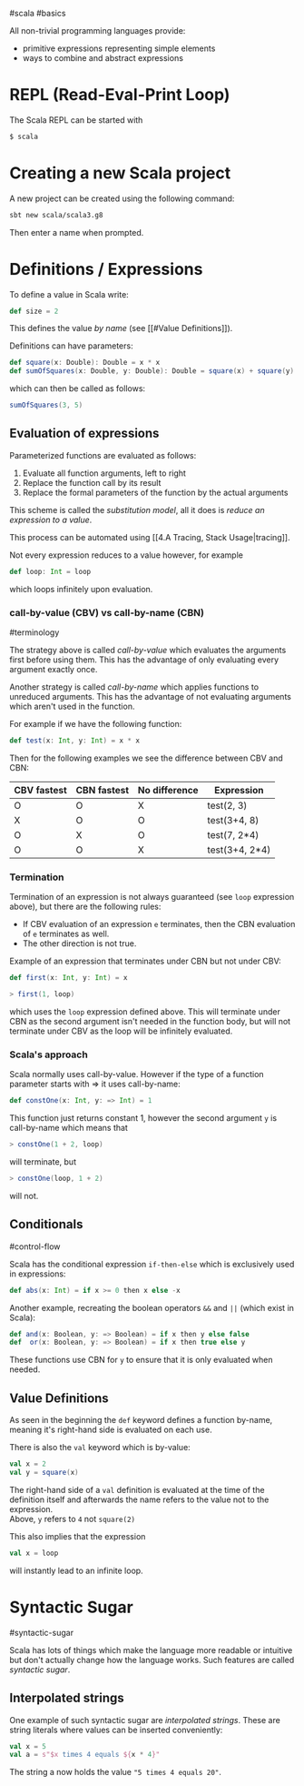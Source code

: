 #scala #basics

All non-trivial programming languages provide:
- primitive expressions representing simple elements
- ways to combine and abstract expressions

# REPL (Read-Eval-Print Loop)
The Scala REPL can be started with
```bash
$ scala
```

# Creating a new Scala project
A new project can be created using the following command:
```bash
sbt new scala/scala3.g8
```
Then enter a name when prompted.

# Definitions / Expressions
To define a value in Scala write:
```Scala
def size = 2
```
This defines the value *by name* (see [[#Value Definitions]]).

Definitions can have parameters:
```Scala
def square(x: Double): Double = x * x
def sumOfSquares(x: Double, y: Double): Double = square(x) + square(y)
```

which can then be called as follows:
```Scala
sumOfSquares(3, 5)
```

## Evaluation of expressions
Parameterized functions are evaluated as follows:
1. Evaluate all function arguments, left to right
2. Replace the function call by its result
3. Replace the formal parameters of the function by the actual arguments

This scheme is called the *substitution model*, all it does is *reduce an expression to a value*.

This process can be automated using [[4.A Tracing, Stack Usage|tracing]].

Not every expression reduces to a value however, for example
```Scala
def loop: Int = loop
```
which loops infinitely upon evaluation.

### call-by-value (CBV) vs call-by-name (CBN)
#terminology 

The strategy above is called *call-by-value* which evaluates the arguments first before using them. This has the advantage of only evaluating every argument exactly once.

Another strategy is called *call-by-name* which applies functions to unreduced arguments. This has the advantage of not evaluating arguments which aren't used in the function.

For example if we have the following function:
```Scala
def test(x: Int, y: Int) = x * x
```

Then for the following examples we see the difference between CBV and CBN:

| CBV fastest | CBN fastest | No difference | Expression |
| --- | --- | --- | --- | 
|  O  |  O  |  X  | test(2, 3) |
|  X  |  O  |  O  | test(3+4, 8) |
|  O  |  X  |  O  | test(7, 2*4) |
|  O  |  O  |  X  | test(3+4, 2*4) |

### Termination
Termination of an expression is not always guaranteed (see `loop` expression above), but there are the following rules:
- If CBV evaluation of an expression `e` terminates, then the CBN evaluation of `e` terminates as well.
- The other direction is not true.

Example of an expression that terminates under CBN but not under CBV:
```Scala
def first(x: Int, y: Int) = x

> first(1, loop)
```
which uses the `loop` expression defined above. This will terminate under CBN as the second argument isn't needed in the function body, but will not terminate under CBV as the loop will be infinitely evaluated.

### Scala's approach
Scala normally uses call-by-value. However if the type of a function parameter starts with => it uses call-by-name:
```Scala
def constOne(x: Int, y: => Int) = 1
```
This function just returns constant 1, however the second argument `y` is call-by-name which means that
```Scala
> constOne(1 + 2, loop)
```
will terminate, but
```Scala
> constOne(loop, 1 + 2)
```
will not.

## Conditionals
#control-flow 

Scala has the conditional expression `if-then-else` which is exclusively used in expressions:
```Scala
def abs(x: Int) = if x >= 0 then x else -x
```

Another example, recreating the boolean operators `&&` and `||` (which exist in Scala):
```Scala
def and(x: Boolean, y: => Boolean) = if x then y else false
def  or(x: Boolean, y: => Boolean) = if x then true else y
```
These functions use CBN for `y` to ensure that it is only evaluated when needed.

## Value Definitions
As seen in the beginning the `def` keyword defines a function by-name, meaning it's right-hand side is evaluated on each use.

There is also the `val` keyword which is by-value:
```Scala
val x = 2
val y = square(x)
```
The right-hand side of a `val` definition is evaluated at the time of the definition itself and afterwards the name refers to the value not to the expression.  
Above, `y` refers to `4` not `square(2)`

This also implies that the expression
```Scala
val x = loop
```
will instantly lead to an infinite loop.

# Syntactic Sugar
#syntactic-sugar 

Scala has lots of things which make the language more readable or intuitive but don't actually change how the language works. Such features are called *syntactic sugar*.

## Interpolated strings
One example of such syntactic sugar are *interpolated strings*. These are string literals where values can be inserted conveniently:
```Scala
val x = 5
val a = s"$x times 4 equals ${x * 4}"
```
The string a now holds the value `"5 times 4 equals 20"`.
